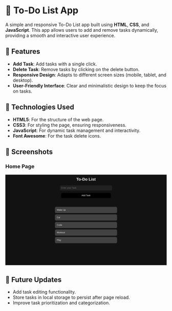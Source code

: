 # 📝 To-Do List App

A simple and responsive To-Do List app built using **HTML**, **CSS**, and **JavaScript**. This app allows users to add and remove tasks dynamically, providing a smooth and interactive user experience.

## 🚀 Features

- **Add Task**: Add tasks with a single click.
- **Delete Task**: Remove tasks by clicking on the delete button.
- **Responsive Design**: Adapts to different screen sizes (mobile, tablet, and desktop).
- **User-Friendly Interface**: Clear and minimalistic design to keep the focus on tasks.
  
## 🔧 Technologies Used

- **HTML5**: For the structure of the web page.
- **CSS3**: For styling the page, ensuring responsiveness.
- **JavaScript**: For dynamic task management and interactivity.
- **Font Awesome**: For the task delete icons.

## 📸 Screenshots

### Home Page
![To-Do List Screenshot](homepage.jpg)

## 🚧 Future Updates

- Add task editing functionality.
- Store tasks in local storage to persist after page reload.
- Improve task prioritization and categorization.
